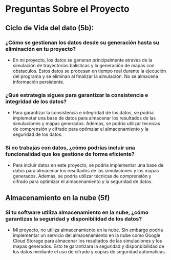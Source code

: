 # Preguntas Sobre el Proyecto


## Ciclo de Vida del dato (5b):

### ¿Cómo se gestionan los datos desde su generación hasta su eliminación en tu proyecto?
  - En mi proyecto, los datos se generan principalmente atraves de la simulación de trayectorias balísticas y la generación de mapas con obstaculos. Estos datos se procesan en tiempo real durante la ejecución
    del programa y se eliminan al finalizar la simulación. No se almacena información persistente.

### ¿Qué estrategia sigues para garantizar la consistencia e integridad de los datos?
  - Para garantizar la consistencia e integridad de los datos, se podría implemetar una base de datos para almacenar los resultados de las simulaciones y mapas generados. Ademas, se podria utilizar tecnicas de comprensión y cifrado para optimziar el almacenamiento y la seguridad de los datos.

### Si no trabajas con datos, ¿cómo podrías incluir una funcionalidad que los gestione de forma eficiente?
  - Para incluir datos en este proyecto, se podria implementar una base de datos para almacenar los resultados de las simulaciones y los mapas generados. Además, se podria utilizar técnicas de comprensión y cifrado para optimizar el almacenamiento y la seguridad de datos.

## Almacenamiento en la nube (5f)

### Si tu software utiliza almacenamiento en la nube, ¿cómo garantizas la seguridad y disponibilidad de los datos?
  - Mi proyecto, no utiliza almacenamiento en la nube. Sin embargo podria implementar un servicio del almacenamiento en la nube como Google Cloud Storage para almacenar los resultados de las simulaciones y los mapas generados. Esto te garantizara la seguridad y disponbibilidad de los datos mediante el uso de cifrado y copias de seguridad automaticas.
